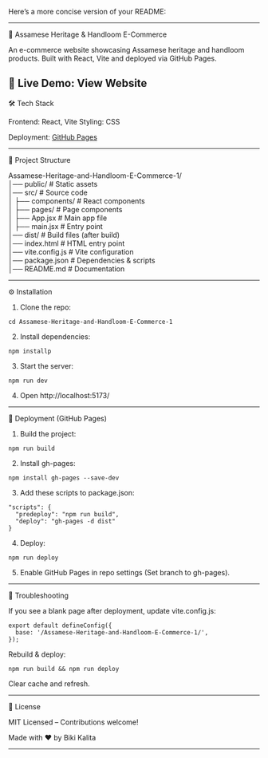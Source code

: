 Here’s a more concise version of your README:


---

🏺 Assamese Heritage & Handloom E-Commerce

An e-commerce website showcasing Assamese heritage and handloom products. Built with React, Vite and deployed via GitHub Pages.

🔗 Live Demo: View Website
---

🛠 Tech Stack

Frontend: React, Vite
Styling: CSS

Deployment: [GitHub Pages](https://biki-dev.github.io/Assamese-Heritage-and-Handloom-E-Commerce-1/)



---

📂 Project Structure

Assamese-Heritage-and-Handloom-E-Commerce-1/  
│── public/             # Static assets  
│── src/                # Source code  
│   ├── components/     # React components  
│   ├── pages/          # Page components  
│   ├── App.jsx         # Main app file  
│   ├── main.jsx        # Entry point  
│── dist/               # Build files (after build)  
│── index.html          # HTML entry point  
│── vite.config.js      # Vite configuration  
│── package.json        # Dependencies & scripts  
│── README.md           # Documentation


---

⚙️ Installation

1. Clone the repo:

```git clone https://github.com/Biki-dev/Assamese-Heritage-and-Handloom-E-Commerce-1.git
cd Assamese-Heritage-and-Handloom-E-Commerce-1
```

2. Install dependencies:
```
npm installp
```

3. Start the server:
```
npm run dev
```
4. Open http://localhost:5173/




---

🚀 Deployment (GitHub Pages)

1. Build the project:
```
npm run build
```

2. Install gh-pages:
```
npm install gh-pages --save-dev
```

3. Add these scripts to package.json:
```
"scripts": {
  "predeploy": "npm run build",
  "deploy": "gh-pages -d dist"
}
```

4. Deploy:
```
npm run deploy
```

5. Enable GitHub Pages in repo settings (Set branch to gh-pages).




---

🔧 Troubleshooting

If you see a blank page after deployment, update vite.config.js:
```
export default defineConfig({
  base: '/Assamese-Heritage-and-Handloom-E-Commerce-1/',
});
```
Rebuild & deploy:
```
npm run build && npm run deploy
```
Clear cache and refresh.


---

📜 License

MIT Licensed – Contributions welcome!

Made with ❤️ by Biki Kalita


---

